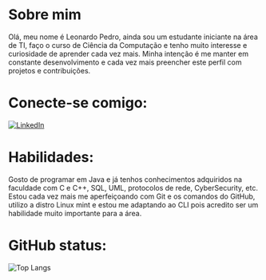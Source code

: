 # Sobre mim 
Olá, meu nome é Leonardo Pedro, ainda sou um estudante iniciante na área de TI, faço o curso de Ciência da Computação e tenho muito interesse e curiosidade de aprender cada vez mais. Minha intenção é me manter em constante desenvolvimento e cada vez mais preencher este perfil com projetos e contribuições.

# Conecte-se comigo:
[![LinkedIn](https://img.shields.io/badge/LinkedIn-000?style=for-the-badge&logo=linkedin&logoColor=0E76A8)](https://www.linkedin.com/in/leonardo-santos95/)

# Habilidades:
Gosto de programar em Java e já tenhos conhecimentos adquiridos na faculdade com C e C++, SQL, UML, protocolos de rede, CyberSecurity, etc. Estou cada vez mais me aperfeiçoando com Git e os comandos do GitHub, utilizo a distro Linux mint e estou me adaptando ao CLI pois acredito ser um habilidade muito importante para a área.

# GitHub status:
![Top Langs](https://github-readme-stats-git-masterrstaa-rickstaa.vercel.app/api/top-langs/?username=sesans&layout=compact&bg_color=000&border_color=30A3DC&title_color=E94D5F&text_color=FFF)

